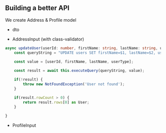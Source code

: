 ## Building a better API


We create Address & Profile model
- dto
  
- AddressInput (with class-validator)


```ts
async updateUser(userId: number, firstName: string, lastName: string, userType: string) {
    const queryString = "UPDATE users SET firstName=$1, lastName=$2, userType=$3 WHERE id = userId RETURNING *";
    
    const value = [userId, firstName, lastName, userType];

    const result = await this.executeQuery(queryString, value);

    if(!result) {
        throw new NotFoundException('User not found');
    }

    if(result.rowCount > 0) {
        return result.rows[0] as User;
    }
    
}
```

- ProfileInput